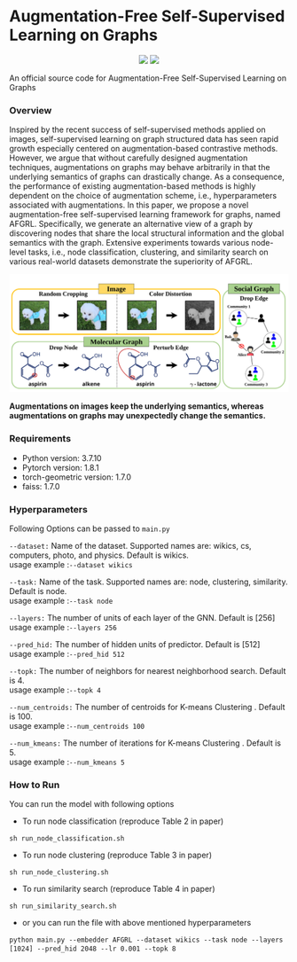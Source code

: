 # Augmentation-Free Self-Supervised Learning on Graphs

<p align="center">   
    <a href="https://pytorch.org/" alt="PyTorch">
      <img src="https://img.shields.io/badge/PyTorch-%23EE4C2C.svg?e&logo=PyTorch&logoColor=white" /></a>
    <a href="https://aaai.org/Conferences/AAAI-22/" alt="Conference">
        <img src="https://img.shields.io/badge/AAAI'22-brightgreen" /></a>
</p>

An official source code for Augmentation-Free Self-Supervised Learning on Graphs

### Overview
Inspired by the recent success of self-supervised methods applied on images, self-supervised learning on graph structured data has seen rapid growth especially centered on augmentation-based contrastive methods. However, we argue that without carefully designed augmentation techniques, augmentations on graphs may behave arbitrarily in that the underlying semantics of graphs can drastically change. As a consequence, the performance of existing augmentation-based methods is highly dependent on the choice of augmentation scheme, i.e., hyperparameters associated with augmentations. In this paper, we propose a novel augmentation-free self-supervised learning framework for graphs, named AFGRL. Specifically, we generate an alternative view of a graph by discovering nodes that share the local structural information and the global semantics with the graph. Extensive experiments towards various node-level tasks, i.e., node classification, clustering, and similarity search on various real-world datasets demonstrate the superiority of AFGRL. 

<img src="img/augmentation.svg" width="700px"></img> 

**Augmentations on images keep the underlying semantics, whereas augmentations on graphs may unexpectedly change the semantics.**

### Requirements

- Python version: 3.7.10
- Pytorch version: 1.8.1
- torch-geometric version: 1.7.0
- faiss: 1.7.0 

### Hyperparameters
Following Options can be passed to `main.py`

`--dataset:`
Name of the dataset. Supported names are: wikics, cs, computers, photo, and physics. Default is wikics.  
usage example :`--dataset wikics`

`--task:`
Name of the task. Supported names are: node, clustering, similarity. Default is node.  
usage example :`--task node`

`--layers:`
The number of units of each layer of the GNN. Default is [256]  
usage example :`--layers 256`

`--pred_hid:`
The number of hidden units of predictor. Default is [512]  
usage example :`--pred_hid 512`

`--topk:`
The number of neighbors for nearest neighborhood search. Default is 4.  
usage example :`--topk 4`

`--num_centroids:`
The number of centroids for K-means Clustering . Default is 100.  
usage example :`--num_centroids 100`

`--num_kmeans:`
The number of iterations for K-means Clustering . Default is 5.  
usage example :`--num_kmeans 5`

### How to Run

You can run the model with following options
- To run node classification (reproduce Table 2 in paper)
```
sh run_node_classification.sh
```

- To run node clustering (reproduce Table 3 in paper)
```
sh run_node_clustering.sh
```

- To run similarity search (reproduce Table 4 in paper)
```
sh run_similarity_search.sh
```

- or you can run the file with above mentioned hyperparameters
```
python main.py --embedder AFGRL --dataset wikics --task node --layers [1024] --pred_hid 2048 --lr 0.001 --topk 8
```